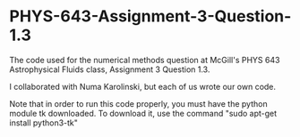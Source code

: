 # PHYS-643-Assignment-3-Question-1.3
The code used for the numerical methods question at McGill's PHYS 643 Astrophysical Fluids class, Assignment 3 Question 1.3.

I collaborated with Numa Karolinski, but each of us wrote our own code. 

Note that in order to run this code properly, you must have the python module tk downloaded. To download it, use the command "sudo apt-get install python3-tk"
